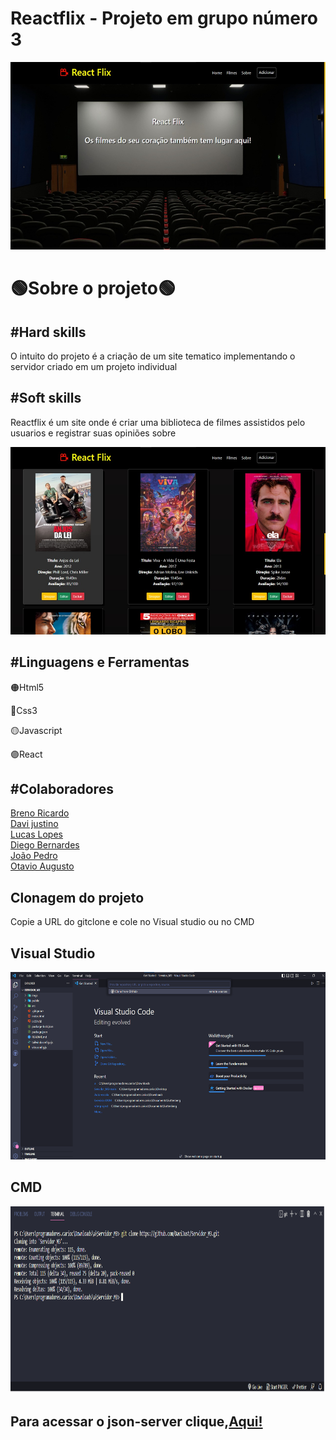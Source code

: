  <h1>Reactflix - Projeto em grupo número 3</h1>
    <img width="600px" height="300px" src="./imgs/home.jpeg">
    <h1>🟢Sobre o projeto🟢</h1>
    <h2>#Hard skills</h2>
    <p>O intuito do projeto é a criação de um site tematico implementando o servidor criado em um projeto individual</p>
    <h2>#Soft skills</h2>
    <p>Reactflix é um site onde é criar uma biblioteca de filmes assistidos pelo usuarios e registrar suas opiniões sobre</p>
    <img width="600" height="300" src="./imgs/filmes.jpeg" alt="">
   <h2>#Linguagens e Ferramentas</h2>
   <p>🟠Html5</p>
   <p>🔵Css3</p>
   <p>🟡Javascript</p>
   <p>🟣React</p>
   

   <h2>#Colaboradores</h2>
   <a href="https://github.com/BrenoRicardo">Breno Ricardo</a>
   <br>
   <a href="https://github.com/DaviJust">Davi justino</a>
   <br>
   <a href="https://github.com/LucasLopesPrograms">Lucas Lopes</a>
   <br>
   <a href="https://github.com/DiegoBernardes95">Diego Bernardes</a>
   <br>
   <a href="https://github.com/JoaoOcho">João Pedro</a>
   <br>
   <a href="https://github.com/Hoptavio">Otavio Augusto</a>
   
   <h2>Clonagem do projeto</h2>
   <p>Copie a URL do gitclone e cole no Visual studio ou no CMD</p>

<h2>Visual Studio</h2>
<img width="600" height="300" src="./imgs/1.png" alt="">
<br>
<h2>CMD</h2>
<img width="600" height="300" src="./imgs/2.png" alt="">

<h2>Para acessar o json-server clique,<a href="https://github.com/Hoptavio">Aqui!</a></h2>
